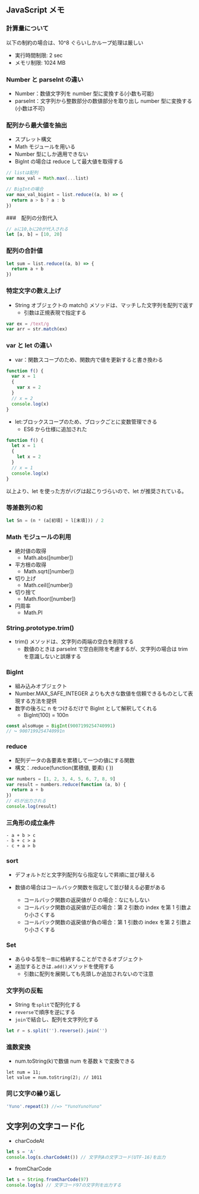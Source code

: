 ## JavaScript メモ

### 計算量について

以下の制約の場合は、10^8 ぐらいしかループ処理は厳しい

- 実行時間制限: 2 sec
- メモリ制限: 1024 MB

### Number と parseInt の違い

- Number：数値文字列を number 型に変換する(小数も可能)
- parseInt：文字列から整数部分の数値部分を取り出し number 型に変換する(小数は不可)

### 配列から最大値を抽出

- スプレット構文
- Math モジュールを用いる
- Number 型にしか適用できない
- BigInt の場合は reduce して最大値を取得する

```js
// listは配列
var max_val = Math.max(...list)

// BigIntの場合
var max_val_bigint = list.reduce((a, b) => {
  return a > b ? a : b
})
```

###　配列の分割代入

```js
// aに10,bに20が代入される
let [a, b] = [10, 20]
```

### 配列の合計値

```js
let sum = list.reduce((a, b) => {
  return a + b
})
```

### 特定文字の数え上げ

- String オブジェクトの match() メソッドは、マッチした文字列を配列で返す
  - 引数は正規表現で指定する

```js
var ex = /text/g
var arr = str.match(ex)
```

### var と let の違い

- var：関数スコープのため、関数内で値を更新すると書き換わる

```js
function f() {
  var x = 1
  {
    var x = 2
  }
  // x = 2
  console.log(x)
}
```

- let:ブロックスコープのため、ブロックごとに変数管理できる
  - ES6 から仕様に追加された

```js
function f() {
  let x = 1
  {
    let x = 2
  }
  // x = 1
  console.log(x)
}
```

以上より、let を使った方がバグは起こりづらいので、let が推奨されている。

### 等差数列の和

```js
let Sn = (n * (a[初項] + l[末項])) / 2
```

### Math モジュールの利用

- 絶対値の取得
  - Math.abs([number])
- 平方根の取得
  - Math.sqrt([number])
- 切り上げ
  - Math.ceil([number])
- 切り捨て
  - Math.floor([number])
- 円周率
  - Math.PI

### String.prototype.trim()

- trim() メソッドは、文字列の両端の空白を削除する
  - 数値のときは parseInt で空白削除を考慮するが、文字列の場合は trim を意識しないと誤爆する

### BigInt

- 組み込みオブジェクト
- Number.MAX_SAFE_INTEGER よりも大きな数値を信頼できるものとして表現する方法を提供
- 数字の後ろに n をつけるだけで BigInt として解釈してくれる
  - BigInt(100) = 100n

```js
const alsoHuge = BigInt(9007199254740991)
// ↪ 9007199254740991n
```

### reduce

- 配列データの各要素を累積して一つの値にする関数
- 構文：.reduce(function(累積値, 要素) { })

```js
var numbers = [1, 2, 3, 4, 5, 6, 7, 8, 9]
var result = numbers.reduce(function (a, b) {
  return a + b
})
// 45が出力される
console.log(result)
```

### 三角形の成立条件

```
- a + b > c
- b + c > a
- c + a > b
```

### sort

- デフォルトだと文字列配列なら指定なしで昇順に並び替える
- 数値の場合はコールバック関数を指定して並び替える必要がある

  - コールバック関数の返戻値が 0 の場合：なにもしない
  - コールバック関数の返戻値が正の場合：第 2 引数の index を第 1 引数より小さくする
  - コールバック関数の返戻値が負の場合：第 1 引数の index を第 2 引数より小さくする

### Set

- あらゆる型を`一意`に格納することができるオブジェクト
- 追加するときは`.add()`メソッドを使用する
  - 引数に配列を展開しても先頭しか追加されないので注意

### 文字列の反転

- String を`split`で配列化する
- `reverse`で順序を逆にする
- `join`で結合し、配列を文字列化する

```js
let r = s.split('').reverse().join('')
```

### 進数変換

- num.toString(k)で数値 num を基数 k で変換できる

```
let num = 11;
let value = num.toString(2); // 1011
```

### 同じ文字の繰り返し

```js
'Yuno'.repeat(3) //=> "YunoYunoYuno"
```

## 文字列の文字コード化

- charCodeAt

```js
let s = 'A'
console.log(s.charCodeAt()) // 文字列Aの文字コード(UTF-16)を出力
```

- fromCharCode

```js
let s = String.fromCharCode(97)
console.log(s) // 文字コード97の文字列を出力する
```
